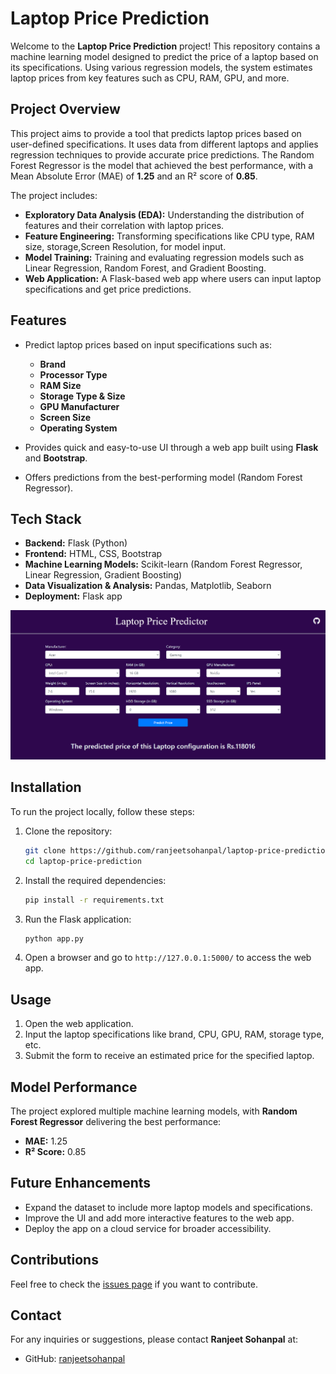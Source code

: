 # Laptop Price Prediction

Welcome to the **Laptop Price Prediction** project! This repository contains a machine learning model designed to predict the price of a laptop based on its specifications. Using various regression models, the system estimates laptop prices from key features such as CPU, RAM, GPU, and more.

## Project Overview

This project aims to provide a tool that predicts laptop prices based on user-defined specifications. It uses data from different laptops and applies regression techniques to provide accurate price predictions. The Random Forest Regressor is the model that achieved the best performance, with a Mean Absolute Error (MAE) of **1.25** and an R² score of **0.85**.

The project includes:

- **Exploratory Data Analysis (EDA):** Understanding the distribution of features and their correlation with laptop prices.
- **Feature Engineering:** Transforming specifications like CPU type, RAM size, storage,Screen Resolution, for model input.
- **Model Training:** Training and evaluating regression models such as Linear Regression, Random Forest, and Gradient Boosting.
- **Web Application:** A Flask-based web app where users can input laptop specifications and get price predictions.

## Features

- Predict laptop prices based on input specifications such as:
  - **Brand**
  - **Processor Type**
  - **RAM Size**
  - **Storage Type & Size**
  - **GPU Manufacturer**
  - **Screen Size**
  - **Operating System**
  
- Provides quick and easy-to-use UI through a web app built using **Flask** and **Bootstrap**.
- Offers predictions from the best-performing model (Random Forest Regressor).
  
## Tech Stack

- **Backend:** Flask (Python)
- **Frontend:** HTML, CSS, Bootstrap
- **Machine Learning Models:** Scikit-learn (Random Forest Regressor, Linear Regression, Gradient Boosting)
- **Data Visualization & Analysis:** Pandas, Matplotlib, Seaborn
- **Deployment:** Flask app

![Web Application Preview](Webapp_preview.png)


## Installation

To run the project locally, follow these steps:

1. Clone the repository:
    ```bash
    git clone https://github.com/ranjeetsohanpal/laptop-price-prediction.git
    cd laptop-price-prediction
    ```

2. Install the required dependencies:
    ```bash
    pip install -r requirements.txt
    ```

3. Run the Flask application:
    ```bash
    python app.py
    ```

4. Open a browser and go to `http://127.0.0.1:5000/` to access the web app.

## Usage

1. Open the web application.
2. Input the laptop specifications like brand, CPU, GPU, RAM, storage type, etc.
3. Submit the form to receive an estimated price for the specified laptop.

## Model Performance

The project explored multiple machine learning models, with **Random Forest Regressor** delivering the best performance:

- **MAE:** 1.25
- **R² Score:** 0.85

## Future Enhancements

- Expand the dataset to include more laptop models and specifications.
- Improve the UI and add more interactive features to the web app.
- Deploy the app on a cloud service for broader accessibility.

## Contributions

Feel free to check the [issues page](https://github.com/ranjeetsohanpal/laptop-price-prediction/issues) if you want to contribute.

## Contact

For any inquiries or suggestions, please contact **Ranjeet Sohanpal** at:
- GitHub: [ranjeetsohanpal](https://github.com/ranjeetsohanpal)
